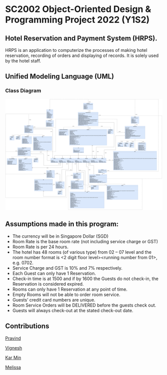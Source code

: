 # SC2002 Object-Oriented Design & Programming Project 2022 (Y1S2)
## Hotel Reservation and Payment System (HRPS). 
HRPS is an application to computerize the processes of making hotel reservation, recording of orders
and displaying of records. It is solely used by the hotel staff.

## Unified Modeling Language (UML)
### Class Diagram
![Class Diagram](./Class%20Diagram.png)

## Assumptions made in this program:
- The currency will be in Singapore Dollar (SGD)
- Room Rate is the base room rate (not including service charge or GST)
- Room Rate is per 24 hours.
- The hotel has 48 rooms (of various type) from 02 – 07 level and the room number format is
&lt;2 digit floor level&gt;&lt;running number from 01&gt;, e.g. 0702.
- Service Charge and GST is 10% and 7% respectively.
- Each Guest can only have 1 Reservation.
- Check-in time is at 1500 and if by 1600 the Guests do not check-in, the Reservation is considered expired.
- Rooms can only have 1 Reservation at any point of time.
- Empty Rooms will not be able to order room service.
- Guests’ credit card numbers are unique.
- Room Service Orders will be DELIVERED before the guests check out.
- Guests will always check-out at the stated check-out date.


## Contributions
[Pravind](http://www.github.com/pravindkk)

[Vignesh](https://github.com/viggy2000) 

[Kar Min](https://github.com/qkm2000)

[Melissa](https://github.com/Mel-NLY)